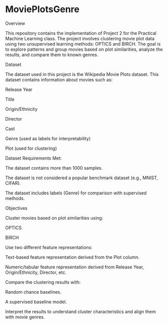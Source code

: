 # MoviePlotsGenre
Overview

This repository contains the implementation of Project 2 for the Practical Machine Learning class. The project involves clustering movie plot data using two unsupervised learning methods: OPTICS and BIRCH. The goal is to explore patterns and group movies based on plot similarities, analyze the results, and compare them to known genres.

Dataset

The dataset used in this project is the Wikipedia Movie Plots dataset. This dataset contains information about movies such as:

Release Year

Title

Origin/Ethnicity

Director

Cast

Genre (used as labels for interpretability)

Plot (used for clustering)

Dataset Requirements Met:

The dataset contains more than 1000 samples.

The dataset is not considered a popular benchmark dataset (e.g., MNIST, CIFAR).

The dataset includes labels (Genre) for comparison with supervised methods.

Objectives

Cluster movies based on plot similarities using:

OPTICS

BIRCH

Use two different feature representations:

Text-based feature representation derived from the Plot column.

Numeric/tabular feature representation derived from Release Year, Origin/Ethnicity, Director, etc.

Compare the clustering results with:

Random chance baselines.

A supervised baseline model.

Interpret the results to understand cluster characteristics and align them with movie genres.
